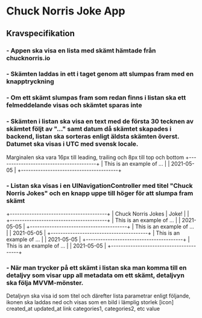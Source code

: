 #  Chuck Norris Joke App

## Kravspecifikation

### - Appen ska visa en lista med skämt hämtade från chucknorris.io

### - Skämten laddas in ett i taget genom att slumpas fram med en knapptryckning

### - Om ett skämt slumpas fram som redan finns i listan ska ett felmeddelande visas och skämtet sparas inte

### - Skämten i listan ska visa en text med de första 30 tecknen av skämtet följt av "..." samt datum då skämtet skapades i backend, listan ska sorteras enligt äldsta skämten överst. Datumet ska visas i UTC med svensk locale.

Marginalen ska vara 16px till leading, trailing och 8px till top och bottom
+----------------------------------------+
|        This is an example of  ...           |
|        2021-05-05                               |
+----------------------------------------+

### - Listan ska visas i en UINavigationController med titel "Chuck Norris Jokes" och en knapp uppe till höger för att slumpa fram skämt

+----------------------------------------+
|        Chuck Norris Jokes     | Joke! | |
+----------------------------------------+
|        This is an example of  ...           |
|        2021-05-05                               |
+----------------------------------------+
|        This is an example of  ...           |
|        2021-05-05                               |
+----------------------------------------+
|        This is an example of  ...           |
|        2021-05-05                               |
+----------------------------------------+
|        This is an example of  ...           |
|        2021-05-05                               |
+----------------------------------------+

### - När man trycker på ett skämt i listan ska man komma till en detaljvy som visar upp all metadata om ett skämt, detaljvyn ska följa MVVM-mönster.

Detaljvyn ska visa id som titel och därefter lista parametrar enligt följande, ikonen ska laddas ned och visas som en bild i lämplig storlek 
[icon] created_at
updated_at 
link
categories1, categories2, etc
value
